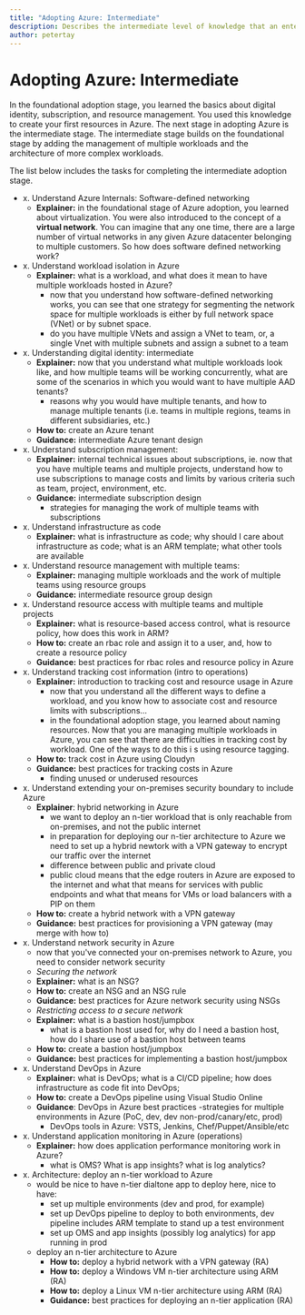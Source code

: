 ```yaml
---
title: "Adopting Azure: Intermediate" 
description: Describes the intermediate level of knowledge that an enterprise requires to adopt Azure
author: petertay
---
```


# Adopting Azure: Intermediate

In the foundational adoption stage, you learned the basics about digital identity, subscription, and resource management. You used this knowledge to create your first resources in Azure. The next stage in adopting Azure is the intermediate stage. The intermediate stage builds on the foundational stage by adding the management of multiple workloads and the architecture of more complex workloads.

The list below includes the tasks for completing the intermediate adoption stage.

* x. Understand Azure Internals: Software-defined networking
    - **Explainer:** in the foundational stage of Azure adoption, you learned about virtualization. You were also introduced to the concept of a **virtual network**. You can imagine that any one time, there are a large number of virtual networks in any given Azure datacenter belonging to multiple customers. So how does software defined networking work?
* x. Understand workload isolation in Azure
    - **Explainer:** what is a workload, and what does it mean to have multiple workloads hosted in Azure?
        - now that you understand how software-defined networking works, you can see that one strategy for segmenting the network space for multiple workloads is either by full network space (VNet) or by subnet space.
        - do you have multiple VNets and assign a VNet to team, or, a single Vnet with multiple subnets and assign a subnet to a team
* x. Understanding digital identity: intermediate
    - **Explainer:** now that you understand what multiple workloads look like, and how multiple teams will be working concurrently, what are some of the scenarios in which you would want to have multiple AAD tenants?
        - reasons why you would have multiple tenants, and how to manage multiple tenants (i.e. teams in multiple regions, teams in different subsidiaries, etc.)
    - **How to:** create an Azure tenant
    - **Guidance:** intermediate Azure tenant design
* x. Understand subscription management:
    - **Explainer:** internal technical issues about subscriptions, ie. now that you have multiple teams and multiple projects, understand how to use subscriptions to manage costs and limits by various criteria such as team, project, environment, etc.
    - **Guidance:** intermediate subscription design
        - strategies for managing the work of multiple teams with subscriptions
* x. Understand infrastructure as code
    - **Explainer:** what is infrastructure as code; why should I care about infrastructure as code; what is an ARM template; what other tools are available
* x. Understand resource management with multiple teams:
    - **Explainer:**  managing multiple workloads and the work of multiple teams using resource groups
    - **Guidance:** intermediate resource group design
* x. Understand resource access with multiple teams and multiple projects
    - **Explainer:** what is resource-based access control, what is resource policy, how does this work in ARM?
    - **How to:** create an rbac role and assign it to a user, and, how to create a resource policy
    - **Guidance:** best practices for rbac roles and resource policy in Azure
* x. Understand tracking cost information (intro to operations)
    - **Explainer:** introduction to tracking cost and resource usage in Azure
        - now that you understand all the different ways to define a workload, and you know how to associate cost and resource limits with subscriptions...
        - in the foundational adoption stage, you learned about naming resources. Now that you are managing multiple workloads in Azure, you can see that there are difficulties in tracking cost by workload. One of the ways to do this i s using resource tagging.
    - **How to:** track cost in Azure using Cloudyn
    - **Guidance:** best practices for tracking costs in Azure
        - finding unused or underused resources
* x. Understand extending your on-premises security boundary to include Azure
    - **Explainer**: hybrid networking in Azure
        - we want to deploy an n-tier workload that is only reachable from on-premises, and not the public internet
        - in preparation for deploying our n-tier architecture to Azure we need to set up a hybrid newtork with a VPN gateway to encrypt our traffic over the internet
        - difference between public and private cloud
        - public cloud means that the edge routers in Azure are exposed to the internet and what that means for services with public endpoints and what that means for VMs or load balancers with a PIP on them
    - **How to:** create a hybrid network with a VPN gateway
    - **Guidance:** best practices for provisioning a VPN gateway (may merge with how to) 
* x. Understand network security in Azure
    - now that you've connected your on-premises network to Azure, you need to consider network security
    - _Securing the network_
    - **Explainer:** what is an NSG?
    - **How to:** create an NSG and an NSG rule
    - **Guidance:** best practices for Azure network security using NSGs
    - _Restricting access to a secure network_
    - **Explainer:** what is a bastion host/jumpbox
        - what is a bastion host used for, why do I need a bastion host, how do I share use of a bastion host between teams
    - **How to:** create a bastion host/jumpbox
    - **Guidance:** best practices for implementing a bastion host/jumpbox
* x. Understand DevOps in Azure
    - **Explainer:** what is DevOps; what is a CI/CD pipeline; how does infrastructure as code fit into DevOps; 
    - **How to:** create a DevOps pipeline using Visual Studio Online
    - **Guidance**: DevOps in Azure best practices
        -strategies for multiple environments in Azure (PoC, dev, dev non-prod/canary/etc, prod)
        - DevOps tools in Azure: VSTS, Jenkins, Chef/Puppet/Ansible/etc
* x. Understand application monitoring in Azure (operations)
    - **Explainer:** how does application performance monitoring work in Azure?
        - what is OMS? What is app insights? what is log analytics?
* x. Architecture: deploy an n-tier workload to Azure
    - would be nice to have n-tier dialtone app to deploy here, nice to have:
        - set up multiple environments (dev and prod, for example)
        - set up DevOps pipeline to deploy to both environments, dev pipeline includes ARM template to stand up a test environment
        - set up OMS and app insights (possibly log analytics) for app running in prod
    - deploy an n-tier architecture to Azure
        - **How to:** deploy a hybrid network with a VPN gateway (RA)
        - **How to:** deploy a Windows VM n-tier architecture using ARM (RA)
        - **How to:** deploy a Linux VM n-tier architecture using ARM (RA)
        - **Guidance:** best practices for deploying an n-tier application (RA)


